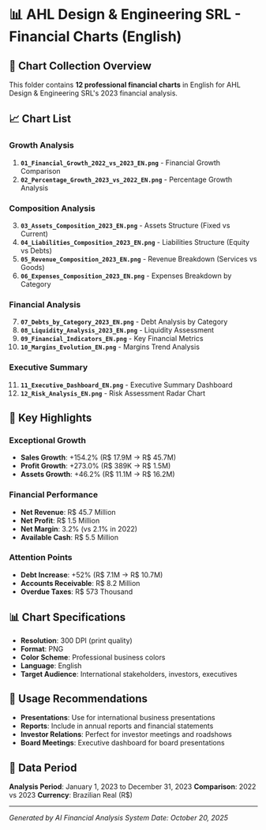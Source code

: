 # 📊 AHL Design & Engineering SRL - Financial Charts (English)

## 📁 Chart Collection Overview

This folder contains **12 professional financial charts** in English for AHL Design & Engineering SRL's 2023 financial analysis.

## 📈 Chart List

### **Growth Analysis**
1. **`01_Financial_Growth_2022_vs_2023_EN.png`** - Financial Growth Comparison
2. **`02_Percentage_Growth_2023_vs_2022_EN.png`** - Percentage Growth Analysis

### **Composition Analysis**
3. **`03_Assets_Composition_2023_EN.png`** - Assets Structure (Fixed vs Current)
4. **`04_Liabilities_Composition_2023_EN.png`** - Liabilities Structure (Equity vs Debts)
5. **`05_Revenue_Composition_2023_EN.png`** - Revenue Breakdown (Services vs Goods)
6. **`06_Expenses_Composition_2023_EN.png`** - Expenses Breakdown by Category

### **Financial Analysis**
7. **`07_Debts_by_Category_2023_EN.png`** - Debt Analysis by Category
8. **`08_Liquidity_Analysis_2023_EN.png`** - Liquidity Assessment
9. **`09_Financial_Indicators_EN.png`** - Key Financial Metrics
10. **`10_Margins_Evolution_EN.png`** - Margins Trend Analysis

### **Executive Summary**
11. **`11_Executive_Dashboard_EN.png`** - Executive Summary Dashboard
12. **`12_Risk_Analysis_EN.png`** - Risk Assessment Radar Chart

## 🎯 Key Highlights

### **Exceptional Growth**
- **Sales Growth**: +154.2% (R$ 17.9M → R$ 45.7M)
- **Profit Growth**: +273.0% (R$ 389K → R$ 1.5M)
- **Assets Growth**: +46.2% (R$ 11.1M → R$ 16.2M)

### **Financial Performance**
- **Net Revenue**: R$ 45.7 Million
- **Net Profit**: R$ 1.5 Million
- **Net Margin**: 3.2% (vs 2.1% in 2022)
- **Available Cash**: R$ 5.5 Million

### **Attention Points**
- **Debt Increase**: +52% (R$ 7.1M → R$ 10.7M)
- **Accounts Receivable**: R$ 8.2 Million
- **Overdue Taxes**: R$ 573 Thousand

## 📊 Chart Specifications

- **Resolution**: 300 DPI (print quality)
- **Format**: PNG
- **Color Scheme**: Professional business colors
- **Language**: English
- **Target Audience**: International stakeholders, investors, executives

## 🚀 Usage Recommendations

- **Presentations**: Use for international business presentations
- **Reports**: Include in annual reports and financial statements
- **Investor Relations**: Perfect for investor meetings and roadshows
- **Board Meetings**: Executive dashboard for board presentations

## 📅 Data Period

**Analysis Period**: January 1, 2023 to December 31, 2023
**Comparison**: 2022 vs 2023
**Currency**: Brazilian Real (R$)

---

*Generated by AI Financial Analysis System*
*Date: October 20, 2025*
